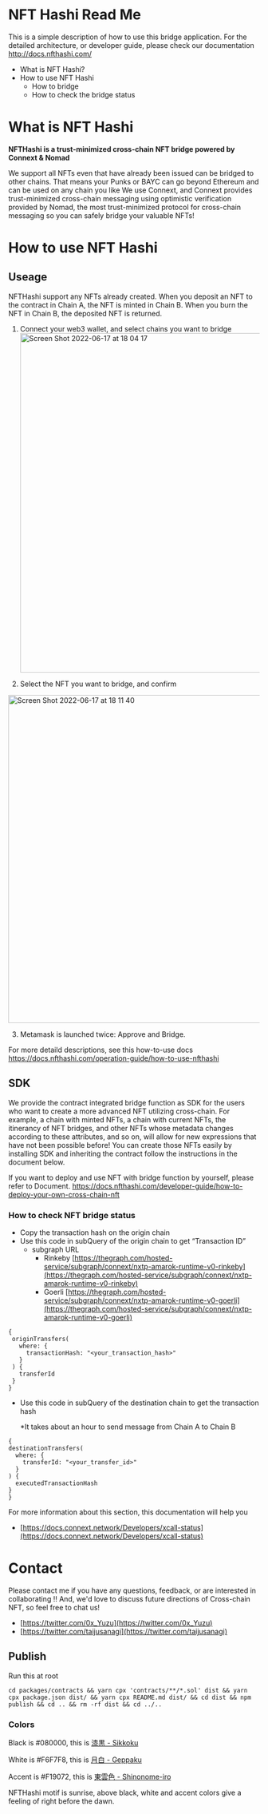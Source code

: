 # NFT Hashi Read Me

This is a simple description of how to use this bridge application.
For the detailed architecture, or developer guide, please check our documentation
http://docs.nfthashi.com/

- What is NFT Hashi?
- How to use NFT Hashi
  - How to bridge
  - How to check the bridge status

# What is NFT Hashi

**NFTHashi is a trust-minimized cross-chain NFT bridge powered by Connext & Nomad**

We support all NFTs even that have already been issued can be bridged to other chains. That means your Punks or BAYC can go beyond Ethereum and can be used on any chain you like
We use Connext, and Connext provides trust-minimized cross-chain messaging using optimistic verification provided by Nomad, the most trust-minimized protocol for cross-chain messaging so you can safely bridge your valuable NFTs!

# How to use NFT Hashi

## Useage

NFTHashi support any NFTs already created.
When you deposit an NFT to the contract in Chain A, the NFT is minted in Chain B. When you burn the NFT in Chain B, the deposited NFT is returned.

1. Connect your web3 wallet, and select chains you want to bridge
   <img width="680" alt="Screen Shot 2022-06-17 at 18 04 17" src="https://user-images.githubusercontent.com/64068653/174266018-ad4bc978-2579-48d8-844f-23c315ac3787.png">

2. Select the NFT you want to bridge, and confirm

<img width="657" alt="Screen Shot 2022-06-17 at 18 11 40" src="https://user-images.githubusercontent.com/64068653/174267304-302d5b85-a08e-412b-9e4e-0c423f8c23ff.png">

3. Metamask is launched twice: Approve and Bridge.

For more detaild descriptions, see this how-to-use docs
https://docs.nfthashi.com/operation-guide/how-to-use-nfthashi

## SDK

We provide the contract integrated bridge function as SDK for the users who want to create a more advanced NFT utilizing cross-chain. For example, a chain with minted NFTs, a chain with current NFTs, the itinerancy of NFT bridges, and other NFTs whose metadata changes according to these attributes, and so on, will allow for new expressions that have not been possible before!
You can create those NFTs easily by installing SDK and inheriting the contract follow the instructions in the document below.

If you want to deploy and use NFT with bridge function by yourself, please refer to Document.
https://docs.nfthashi.com/developer-guide/how-to-deploy-your-own-cross-chain-nft

### How to check NFT bridge status

- Copy the transaction hash on the origin chain
- Use this code in subQuery of the origin chain to get “Transaction ID”
  - subgraph URL
    - Rinkeby [https://thegraph.com/hosted-service/subgraph/connext/nxtp-amarok-runtime-v0-rinkeby](https://thegraph.com/hosted-service/subgraph/connext/nxtp-amarok-runtime-v0-rinkeby)
    - Goerli [https://thegraph.com/hosted-service/subgraph/connext/nxtp-amarok-runtime-v0-goerli](https://thegraph.com/hosted-service/subgraph/connext/nxtp-amarok-runtime-v0-goerli)

```
{
 originTransfers(
   where: {
     transactionHash: "<your_transaction_hash>"
   }
 ) {
   transferId
 }
}
```

- Use this code in subQuery of the destination chain to get the transaction hash

  \*It takes about an hour to send message from Chain A to Chain B

```
{
destinationTransfers(
  where: {
    transferId: "<your_transfer_id>"
  }
) {
  executedTransactionHash
}
}
```

For more information about this section, this documentation will help you

- [https://docs.connext.network/Developers/xcall-status](https://docs.connext.network/Developers/xcall-status)

# Contact

Please contact me if you have any questions, feedback, or are interested in collaborating !!
And, we'd love to discuss future directions of Cross-chain NFT, so feel free to chat us!

- [https://twitter.com/0x_Yuzu](https://twitter.com/0x_Yuzu)
- [https://twitter.com/taijusanagi](https://twitter.com/taijusanagi)

## Publish

Run this at root

```
cd packages/contracts && yarn cpx 'contracts/**/*.sol' dist && yarn cpx package.json dist/ && yarn cpx README.md dist/ && cd dist && npm publish && cd .. && rm -rf dist && cd ../..
```

### Colors

Black is #080000, this is [漆黒 - Sikkoku](https://irocore.com/sikkoku/)

White is #F6F7F8, this is [月白 - Geppaku](https://irocore.com/geppaku/)

Accent is #F19072, this is [東雲色 - Shinonome-iro](https://irocore.com/shinonome-iro/)

NFTHashi motif is sunrise, above black, white and accent colors give a feeling of right before the dawn.
